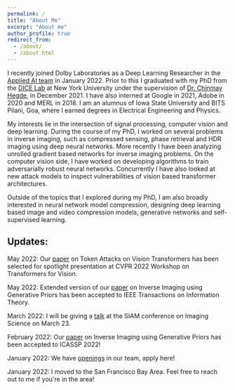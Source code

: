 ```yaml
---
permalink: /
title: "About Me"
excerpt: "About me"
author_profile: true
redirect_from: 
  - /about/
  - /about.html
---
```


<p>I recently joined Dolby Laboratories as a Deep Learning Researcher in the <a target="_blank" href='https://dolby.io/audio-research/'>Applied AI team</a>   in January 2022. Prior to this I graduated with my PhD from the <a target="_blank" href='http://dice.ece.iastate.edu/'>DICE Lab</a> at New York University under the supervision of <a target="_blank" href='https://chinmayhegde.github.io/'>Dr. Chinmay Hegde</a>, in December 2021. I have also interned at Google in 2021, Adobe in 2020 and MERL in 2018. I am an alumnus of Iowa State University and BITS Pilani, Goa, where I earned degrees in Electrical Engineering and Physics.</p>

<p> My interests lie in the intersection of signal processing, computer vision and deep learning. During the course of my PhD, I worked on several problems in inverse imaging, such as compressed sensing, phase retrieval and HDR imaging using deep neural networks. More recently I have been analyzing unrolled gradient based networks for inverse imaging problems. On the computer vision side, I have worked on developing algorithms to train adversarially robust neural networks. Concurrently I have also looked at new attack models to inspect vulnerabilities of vision based transformer architectures. </p>

<p> Outside of the topics that I explored during my PhD, I am also broadly interested in neural network model compression, designing deep learning based image and video compression models, generative networks and self-supervised learning. </p>

## Updates:
May 2022: Our [paper](https://arxiv.org/abs/2110.04337) on Token Attacks on Vision Transformers has been selected for spotlight presentation at CVPR 2022 Workshop on Transformers for Vision.

May 2022: Extended version of our [paper](https://arxiv.org/abs/2102.12643) on Inverse Imaging using Generative Priors has been accepted to IEEE Transactions on Information Theory.

March 2022: I will be giving a [talk](https://meetings.siam.org/sess/dsp_programsess.cfm?SESSIONCODE=73003) at the SIAM conference on Imaging Science on March 23.

February 2022: Our [paper](https://arxiv.org/abs/2102.12643) on Inverse Imaging using Generative Priors has been accepted to ICASSP 2022!

January 2022: We have [openings](https://careers.dolby.com/job/San-Francisco-Deep-Learning-Researcher-CA-94101/822236600/) in our team, apply here!

January 2022: I moved to the San Francisco Bay Area. Feel free to reach out to me if you're in the area!


